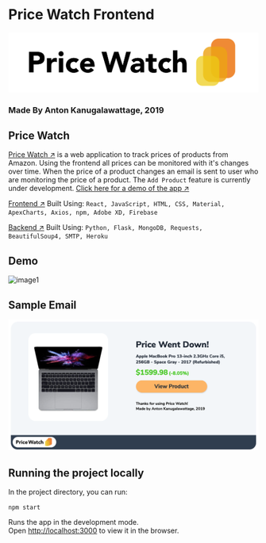 # Price Watch Frontend

![image0](https://raw.githubusercontent.com/AntonKanug/Price-Watch-BE/master/assets/logoTitle.png)
### Made By Anton Kanugalawattage, 2019 

## Price Watch

[Price Watch ↗](https://pricewatch-antonk.web.app/) is a web application to track prices of products from Amazon. Using the frontend all prices can be monitored with it's changes over time. When the price of a product changes an email is sent to user who are monitoring the price of a product. The `Add Product` feature is currently under development. [Click here for a demo of the app ↗](https://www.youtube.com/watch?v=3Q5fvYWOT_U&feature=youtu.be)

[Frontend ↗](https://github.com/AntonKanug/Price-Watch) Built Using: `React, JavaScript, HTML, CSS, Material, ApexCharts, Axios, npm, Adobe XD, Firebase`

[Backend ↗](https://github.com/AntonKanug/Price-Watch-BE) Built Using: `Python, Flask, MongoDB, Requests, BeautifulSoup4, SMTP, Heroku`

## Demo

![image1](https://github.com/AntonKanug/AntonKanug-3.0/blob/master/public/assets/PriceWatch-White.gif)

## Sample Email

![image2](https://raw.githubusercontent.com/AntonKanug/Price-Watch-BE/master/assets/sample.png)

## Running the project locally
In the project directory, you can run:

```
npm start
```

Runs the app in the development mode.<br>
Open [http://localhost:3000](http://localhost:3000) to view it in the browser.
